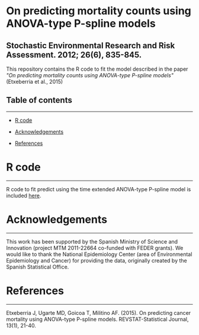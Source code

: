 # On predicting mortality counts using ANOVA-type P-spline models

Stochastic Environmental Research and Risk Assessment. 2012;  26(6), 835-845.
------------------------------------------------------------------------

This repository contains the R code to fit the model described in the paper *"On predicting mortality counts using ANOVA-type P-spline models"* (Etxeberria et al., 2015) 

## **Table of contents**
------------------------------------------------------------------------

-   [R code](https://github.com/spatialstatisticsupna/ANOVAtype_Pspline_2012#r-code)

-   [Acknowledgements](https://github.com/spatialstatisticsupna/ANOVAtype_Pspline_2012#acknowledgements)

-   [References](https://github.com/spatialstatisticsupna/ANOVAtype_Pspline_2012#references)

# **R code**
------------------------------------------------------------------------

R code to fit predict using the time extended ANOVA-type P-spline model is included [here](https://github.com/spatialstatisticsupna/ANOVAtype_Pspline_2012/tree/main/R/).

# **Acknowledgements**
------------------------------------------------------------------------

This work has been supported by the Spanish Ministry of Science and Innovation (project MTM 2011-22664 co-funded with FEDER grants). We would like
to thank the National Epidemiology Center (area of Environmental Epidemiology and Cancer) for providing the data, originally created by the Spanish Statistical
Office.

# **References**
------------------------------------------------------------------------
Etxeberria J, Ugarte MD, Goicoa T,  Militino AF. (2015). On predicting cancer mortality using ANOVA-type P-spline models. REVSTAT-Statistical Journal, 13(1), 21-40.
